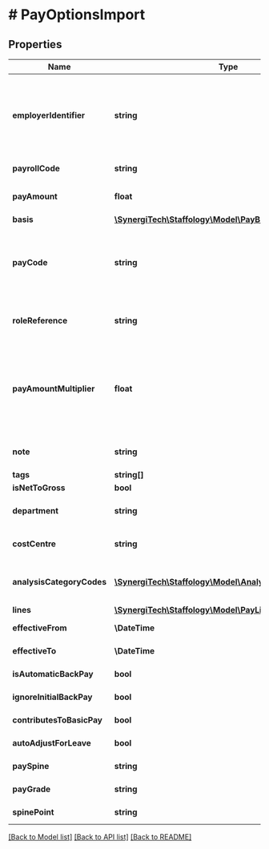 # # PayOptionsImport

## Properties

Name | Type | Description | Notes
------------ | ------------- | ------------- | -------------
**employerIdentifier** | **string** | Optional. But if one entry has it then all must.  Allows you to import to multiple employers by specifying the Employers AlternativeIdentifier | [optional]
**payrollCode** | **string** | The payroll code of the employee to update | [optional]
**payAmount** | **float** | The amount the Employee is regularly paid each period | [optional]
**basis** | [**\SynergiTech\Staffology\Model\PayBasis**](PayBasis.md) |  | [optional]
**payCode** | **string** | If you want to override the PayCode used for the Basic Pay then set the code here, otherwise leave this blank and the default will be used. | [optional]
**roleReference** | **string** | This is the unique reference of the Role that the employee is assigned to. | [optional]
**payAmountMultiplier** | **float** | This property is irrelevant if the basis is Monthly.  But if the basis is Daily or Hourly then this property sets how many days/hours the employee should be paid for in the period. | [optional]
**note** | **string** | Any note that you&#39;d like to appear on the payslip | [optional]
**tags** | **string[]** |  | [optional]
**isNetToGross** | **bool** |  | [optional]
**department** | **string** | Any Department that you&#39;d like to appear on the payslip | [optional]
**costCentre** | **string** | Any CostCentre that you&#39;d like to appear on the payslip | [optional]
**analysisCategoryCodes** | [**\SynergiTech\Staffology\Model\AnalysisCategoryCodes[]**](AnalysisCategoryCodes.md) | List of Analysis Category Codes associated with this item on the payslip. | [optional]
**lines** | [**\SynergiTech\Staffology\Model\PayLine[]**](PayLine.md) |  | [optional]
**effectiveFrom** | **\DateTime** | EffectiveFrom date for imported pay lines | [optional]
**effectiveTo** | **\DateTime** | EffectiveTo date for imported pay lines | [optional]
**isAutomaticBackPay** | **bool** | IsAutomaticBackPay for imported pay lines | [optional]
**ignoreInitialBackPay** | **bool** | IgnoreInitialBackPay for imported pay lines | [optional]
**contributesToBasicPay** | **bool** | ContributesToBasicPay for imported pay lines | [optional]
**autoAdjustForLeave** | **bool** | AutoAdjustForLeave for imported pay lines | [optional]
**paySpine** | **string** | PaySpine for imported pay lines | [optional]
**payGrade** | **string** | PayGrade for imported pay lines | [optional]
**spinePoint** | **string** | SpinePoint for imported pay lines | [optional]

[[Back to Model list]](../../README.md#models) [[Back to API list]](../../README.md#endpoints) [[Back to README]](../../README.md)
